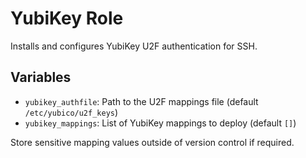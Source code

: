 # YubiKey Role

Installs and configures YubiKey U2F authentication for SSH.

## Variables

- `yubikey_authfile`: Path to the U2F mappings file (default `/etc/yubico/u2f_keys`)
- `yubikey_mappings`: List of YubiKey mappings to deploy (default `[]`)

Store sensitive mapping values outside of version control if required.
